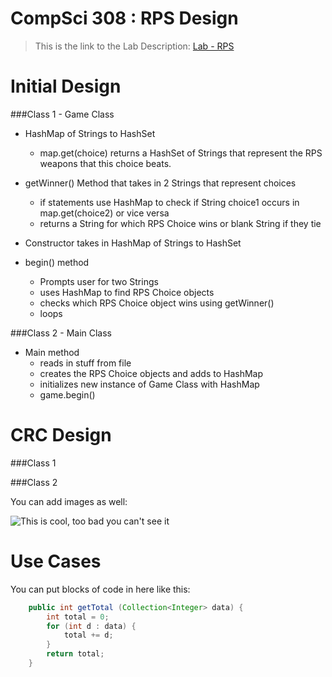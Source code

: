 CompSci 308 : RPS Design
===================

> This is the link to the Lab Description: 
[Lab - RPS](http://www.cs.duke.edu/courses/compsci308/spring16/classwork/02_design_rps/index.php)

Initial Design
=======

###Class 1 - Game Class

* HashMap of Strings to HashSet<String>
	- map.get(choice) returns a HashSet of Strings that represent the RPS weapons that this choice beats.

* getWinner() Method that takes in 2 Strings that represent choices
	- if statements use HashMap to check if String choice1 occurs in map.get(choice2) or vice versa
	- returns a String for which RPS Choice wins or blank String if they tie

* Constructor takes in HashMap of Strings to HashSet<String>

* begin() method 
	- Prompts user for two Strings
	- uses HashMap to find RPS Choice objects
	- checks which RPS Choice object wins using getWinner()
	- loops


###Class 2 - Main Class

* Main method 
	- reads in stuff from file 
	- creates the RPS Choice objects and adds to HashMap
	- initializes new instance of Game Class with HashMap
	- game.begin()






CRC Design
=======

###Class 1


###Class 2

You can add images as well:

![This is cool, too bad you can't see it](crc-example.png "Our CRC cards")


Use Cases
=======

You can put blocks of code in here like this:
```java
    public int getTotal (Collection<Integer> data) {
        int total = 0;
        for (int d : data) {
            total += d;
        }
        return total;
    }
```

